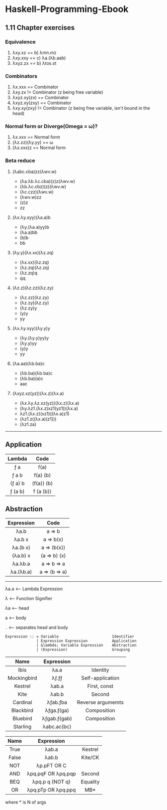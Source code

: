 # Haskell-Programming-Ebook

## 1.11 Chapter exercises
<!-- &lambda; &fnof; -->
### Equivalence

1. &lambda;xy.xz == b) &lambda;mn.mz
2. &lambda;xy.xxy == c) &lambda;a.(&lambda;b.aab)
3. &lambda;xyz.zx == b) &lambda;tos.st

### Combinators

1. &lambda;x.xxx == Combinator
2. &lambda;xy.zx != Combinator (z being free variable)
3. &lambda;xyz.xy(zx) == Combinator
4. &lambda;xyz.xy(zxy) == Combinator
5. &lambda;xy.xy(zxy) != Combinator (z being free variable, isn't bound in the head)

### Normal form or Diverge(Omega = &omega;)?

1. &lambda;x.xxx == Normal form
2. (&lambda;z.zz)(&lambda;y.yy) == &omega;
3. (&lambda;x.xxx)z == Normal form

### Beta reduce

1. (&lambda;abc.cba)zz(&lambda;wv.w)
    - (&lambda;a.&lambda;b.&lambda;c.cba)(z)z(&lambda;wv.w)
    - (&lambda;b.&lambda;c.cbz)(z)(&lambda;wv.w)
    - (&lambda;c.czz)(&lambda;wv.w)
    - (&lambda;wv.w)zz
    - (z)z
    - zz

2. (&lambda;x.&lambda;y.xyy)(&lambda;a.a)b
    - (&lambda;y.(&lambda;a.a)yy)b
    - (&lambda;a.a)bb
    - (b)b
    - bb

3. (&lambda;y.y)(&lambda;x.xx)(&lambda;z.zq)
    - (&lambda;x.xx)(&lambda;z.zq)
    - (&lambda;z.zq)(&lambda;z.zq)
    - (&lambda;z.zq)q
    - qq

4. (&lambda;z.z)(&lambda;z.zz)(&lambda;z.zy)
    - (&lambda;z.zz)(&lambda;z.zy)
    - (&lambda;z.zy)(&lambda;z.zy)
    - (&lambda;z.zy)y
    - (y)y
    - yy

5. (&lambda;x.&lambda;y.xyy)(&lambda;y.y)y
    - (&lambda;y.(&lambda;y.y)yy)y
    - (&lambda;y.y)yy
    - (y)y
    - yy

6. (&lambda;a.aa)(&lambda;b.ba)c
    - (&lambda;b.ba)(&lambda;b.ba)c
    - (&lambda;b.ba)(a)c
    - aac

7. (&lambda;xyz.xz(yz))(&lambda;x.z)(&lambda;x.a)
    - (&lambda;x.&lambda;y.&lambda;z.xz(yz))(&lambda;x.z)(&lambda;x.a)
    - (&lambda;y.&lambda;z1.(&lambda;x.z)xz1(yz1))(&lambda;x.a)
    - &lambda;z1.(&lambda;x.z)(xz1)((&lambda;x.a)z1)
    - (&lambda;z1.z((&lambda;x.a)(z1)))
    - (&lambda;z1.za)

---

## Application

|     Lambda   |    Code    |
|:------------:|:----------:|
| &fnof; a     | f(a)       |
| &fnof; a b   | f(a) (b)   |
| (&fnof; a) b | (f(a)) (b) |
| &fnof; (a b) | f (a (b))  |

## Abstraction

|        Expression       |      Code     |
|:-----------------------:|:-------------:|
| &lambda;a.b             | a => b        |
| &lambda;a.b x           | a => b(x)     |
| &lambda;a.(b x)         | a => (b(x))   |
| (&lambda;a.b) x         | (a => b) (x)  |
| &lambda;a.&lambda;b.a   | a => b => a   |
| &lambda;a.(&lambda;b.a) | a => (b => a) |

---

&lambda;a.a <-- Lambda Expression

&lambda; <-- Function Signifier

&lambda;a <-- head

a <-- body

`.` <-- separates head and body

```
Expression :: = Variable                        Identifier
              | Expression Expression           Application
              | &lambda; Variable Expression    Abstraction
              | (Expression)                    Grouping
```

|     Name    |           Expression          |                   |
|:-----------:|:-----------------------------:|:-----------------:|
| Ibis        | &lambda;a.a                   | Identity          |
| Mockingbird | &lambda;&fnof;.&fnof;&fnof;   | Self-application  |
| Kestrel     | &lambda;ab.a                  | First, const      |
| Kite        | &lambda;ab.b                  | Second            |
| Cardinal    | &lambda;&fnof;ab.&fnof;ba     | Reverse argumemts |
| Blackbird   | &lambda;&fnof;ga.&fnof;(ga)   | Composition       |
| Bluebird    | &lambda;&fnof;gab.&fnof;(gab) | Composition       |
| Starling    | &lambda;abc.ac(bc)            |                   |

|  Name |             Expression           |           |
|:-----:|:--------------------------------:|:---------:|
| True  | &lambda;ab.a                     | Kestrel   |
| False | &lambda;ab.b                     | Kite/CK   |
| NOT   | &lambda;p.pFT OR C               |           |
| AND   | &lambda;pq.pqF OR &lambda;pq.pqp | Second    |
| BEQ   | &lambda;pq.p q (NOT q)           | Equality  |
| OR    | &lambda;pq.pTp OR &lambda;pq.ppq | MB*       |
where * is N of args

